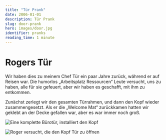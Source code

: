 ```yaml
---
title: "Tür Prank"
date: 2006-01-01
description: Tür Prank
slug: door-prank
hero: images/door.jpg
identifier: pranks
reading_time: 1 minute
---
```


# Rogers Tür

Wir haben dies zu meinem Chef Tür ein paar Jahre zurück, während er auf Reisen war. Die humorlos „Arbeitsplatz Ressourcen“ Leute versucht, uns zu haben, alle für sie gefeuert, aber wir haben es geschafft, mit ihm zu entkommen.

Zunächst zerlegt wir den gesamten Türrahmen, und dann den Kopf wieder zusammengesetzt. Als er die „Welcome Mat“ zurückkamen hatten wir geklebt an der Decke gefallen war, aber es war immer noch groß.

![Eine komplette Bürotür, installiert den Kopf](/posts/pranks/images/Door-1.jpg)

![Roger versucht, die den Kopf Tür zu öffnen](/posts/pranks/images/Door-2.jpg)

